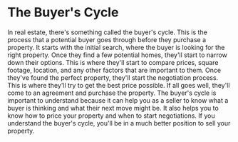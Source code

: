 
# The Buyer's Cycle
In real estate, there's something called the buyer's cycle. This is the process that a potential buyer goes through before they purchase a property. It starts with the initial search, where the buyer is looking for the right property. Once they find a few potential homes, they'll start to narrow down their options. This is where they'll start to compare prices, square footage, location, and any other factors that are important to them. Once they've found the perfect property, they'll start the negotiation process. This is where they'll try to get the best price possible. If all goes well, they'll come to an agreement and purchase the property. The buyer's cycle is important to understand because it can help you as a seller to know what a buyer is thinking and what their next move might be. It also helps you to know how to price your property and when to start negotiations. If you understand the buyer's cycle, you'll be in a much better position to sell your property.